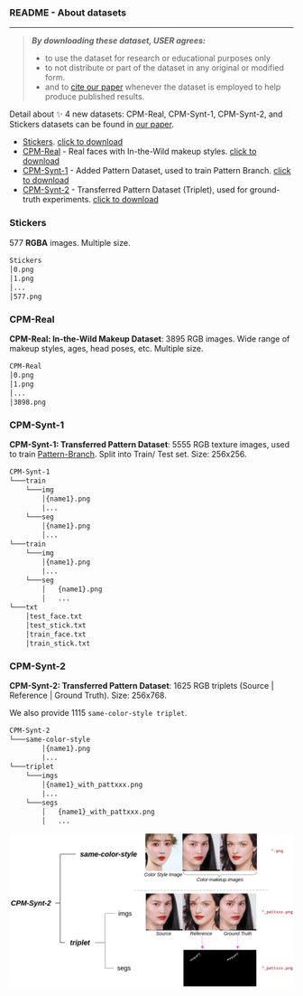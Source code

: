 ### README - About datasets

---

> ***By downloading these dataset, USER agrees:***
> 
> * to use the dataset for research or educational purposes only
> * to not distribute or part of the dataset in any original or modified form.
> * and to [cite our paper](https://github.com/VinAIResearch/CPM) whenever the dataset is employed to help produce published results.

Detail about ✨ 4 new datasets: CPM-Real, CPM-Synt-1, CPM-Synt-2, and Stickers datasets can be found in [our paper](https://arxiv.org/abs/2104.01867).

- [Stickers](#Stickers). [click to download](https://public.vinai.io/CPM-datasets/Stickers.zip)
- [CPM-Real](#CPM-Real) - Real faces with In-the-Wild makeup styles. [click to download](https://public.vinai.io/CPM-datasets/CPM-Real.zip)
- [CPM-Synt-1](#CPM-Synt-1) - Added Pattern Dataset, used to train Pattern Branch. [click to download](https://public.vinai.io/CPM-datasets/CPM-Synt-1.zip)
- [CPM-Synt-2](#CPM-Synt-2) - Transferred Pattern Dataset (Triplet), used for ground-truth experiments. [click to download](https://public.vinai.io/CPM-datasets/CPM-Synt-2.zip)

### Stickers

577 **RGBA** images. Multiple size.

```
Stickers
│0.png
│1.png
│...
│577.png
```

### CPM-Real

**CPM-Real: In-the-Wild Makeup Dataset**: 3895 RGB images. Wide range of makeup styles, ages, head poses, etc. Multiple size.

```
CPM-Real
│0.png
│1.png
│...
│3898.png
```

### CPM-Synt-1

**CPM-Synt-1: Transferred Pattern Dataset**: 5555 RGB texture images, used to train [Pattern-Branch](https://github.com/VinAIResearch/CPM/tree/main/Pattern). Split into Train/ Test set. Size: 256x256.

```
CPM-Synt-1
└───train
	└───img
		│{name1}.png
		|...
	└───seg
		│{name1}.png
		│...
└───train
	└───img
		│{name1}.png
		|...
	└───seg
		│	{name1}.png
		│	...
└───txt
	│test_face.txt
	│test_stick.txt
	│train_face.txt
	│train_stick.txt
```

### CPM-Synt-2

**CPM-Synt-2: Transferred Pattern Dataset**: 1625 RGB triplets (Source | Reference | Ground Truth). Size: 256x768.

We also provide 1115 `same-color-style triplet`.


```
CPM-Synt-2
└───same-color-style
		│{name1}.png
		|...
└───triplet
	└───imgs
		│{name1}_with_pattxxx.png
		|...
	└───segs
		│	{name1}_with_pattxxx.png
		│	...
```

![CPM-Synt-2-folder.png](./imgs/CPM-Synt-2-folder.png)

